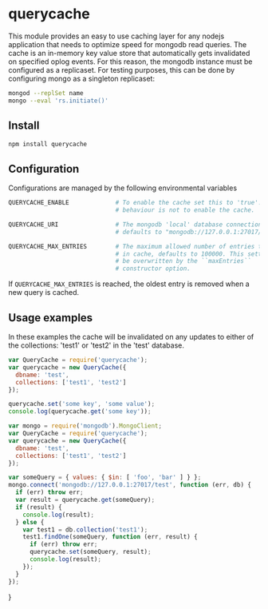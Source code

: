# querycache

This module provides an easy to use caching layer for any nodejs application
that needs to optimize speed for mongodb read queries. The cache is an
in-memory key value store that automatically gets invalidated on specified
oplog events. For this reason, the mongodb instance must be configured as a
replicaset. For testing purposes, this can be done by configuring mongo as a
singleton replicaset:

```bash
mongod --replSet name
mongo --eval 'rs.initiate()'
```

## Install

```bash
npm install querycache
```

## Configuration

Configurations are managed by the following environmental variables

```bash
QUERYCACHE_ENABLE             # To enable the cache set this to 'true'. Default
                              # behaviour is not to enable the cache.

QUERYCACHE_URI                # The mongodb 'local' database connection string,
                              # defaults to "mongodb://127.0.0.1:27017/local".

QUERYCACHE_MAX_ENTRIES        # The maximum allowed number of entries to hold
                              # in cache, defaults to 100000. This setting can
                              # be overwritten by the ``maxEntries``
                              # constructor option.
```

If ``QUERYCACHE_MAX_ENTRIES`` is reached, the oldest entry is removed when a
new query is cached.

## Usage examples

In these examples the cache will be invalidated on any updates to either of the
collections: 'test1' or 'test2' in the 'test' database.

```javascript
var QueryCache = require('querycache');
var querycache = new QueryCache({
  dbname: 'test',
  collections: ['test1', 'test2']
});

querycache.set('some key', 'some value');
console.log(querycache.get('some key'));
```

```javascript
var mongo = require('mongodb').MongoClient;
var QueryCache = require('querycache');
var querycache = new QueryCache({
  dbname: 'test',
  collections: ['test1', 'test2']
});

var someQuery = { values: { $in: [ 'foo', 'bar' ] } };
mongo.connect('mongodb://127.0.0.1:27017/test', function (err, db) {
  if (err) throw err;
  var result = querycache.get(someQuery);
  if (result) {
    console.log(result);
  } else {
    var test1 = db.collection('test1');
    test1.findOne(someQuery, function (err, result) {
      if (err) throw err;
      querycache.set(someQuery, result);
      console.log(result);
    });
  }
});
```
}
